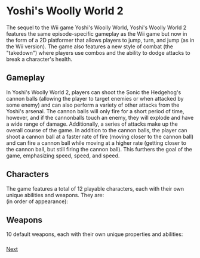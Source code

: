 # Yoshi's Woolly World 2

The sequel to the Wii game Yoshi's Woolly World, Yoshi's Woolly World 2 features the same episode-specific gameplay as the Wii game but now in the form of a 2D platformer that allows players to jump, turn, and jump (as in the Wii version). The game also features a new style of combat (the "takedown") where players use combos and the ability to dodge attacks to break a character's health.  
  

## Gameplay

In Yoshi's Woolly World 2, players can shoot the Sonic the Hedgehog's cannon balls (allowing the player to target enemies or when attacked by some enemy) and can also perform a variety of other attacks from the Yoshi's arsenal. The cannon balls will only fire for a short period of time, however, and if the cannonballs touch an enemy, they will explode and have a wide range of damage. Additionally, a series of attacks make up the overall course of the game. In addition to the cannon balls, the player can shoot a cannon ball at a faster rate of fire (moving closer to the cannon ball) and can fire a cannon ball while moving at a higher rate (getting closer to the cannon ball, but still firing the cannon ball). This furthers the goal of the game, emphasizing speed, speed, and speed.   
  

## Characters

The game features a total of 12 playable characters, each with their own unique abilities and weapons. They are:  
   (in order of appearance):            
   

###      

###     

###     

###     

###    

###    

###   

###   

## Weapons

10 default weapons, each with their own unique properties and abilities:        
     

###

[Next](314.md)